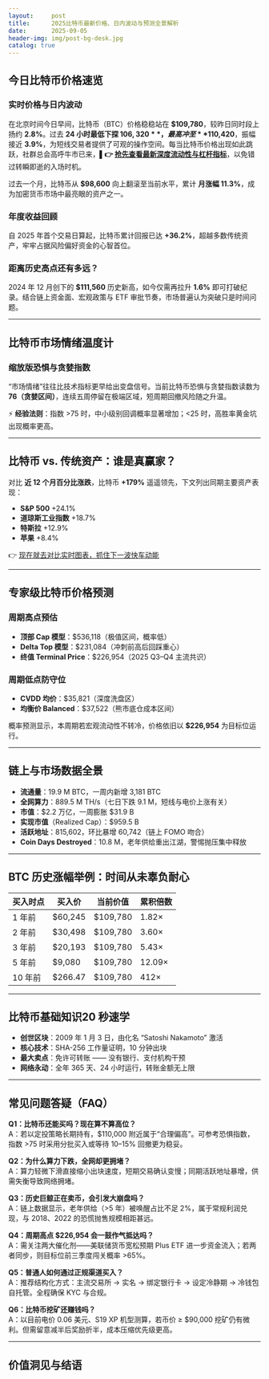 ```yaml
---
layout:     post
title:      2025比特币最新价格、日内波动与预测全景解析
date:       2025-09-05
header-img: img/post-bg-desk.jpg
catalog: true
---
```


## 今日比特币价格速览
### 实时价格与日内波动
在北京时间今日早间，比特币（BTC）价格稳稳站在 **$109,780**，较昨日同时段上扬约 **2.8%**。过去 **24 小时最低下探 $106,320**，最高冲至 **$110,420**，振幅接近 **3.9%**，为短线交易者提供了可观的操作空间。每当比特币价格出现如此跳跃，社群总会高呼牛市已来，▌**👉 [抢先查看最新深度流动性与杠杆指标](https://okxdog.com/)**，以免错过转瞬即逝的入场时机。

过去一个月，比特币从 **$98,600** 向上翻滚至当前水平，累计 **月涨幅 11.3%**，成为加密货币市场中最亮眼的资产之一。

### 年度收益回顾
自 2025 年首个交易日算起，比特币累计回报已达 **+36.2%**，超越多数传统资产，牢牢占据风险偏好资金的心智首位。

### 距离历史高点还有多远？
2024 年 12 月创下的 **$111,560** 历史新高，如今仅需再拉升 **1.6%** 即可打破纪录。结合链上资金面、宏观政策与 ETF 审批节奏，市场普遍认为突破只是时间问题。

---

## 比特币市场情绪温度计
### 缩放版恐惧与贪婪指数
“市场情绪”往往比技术指标更早给出变盘信号。当前比特币恐惧与贪婪指数读数为 **76（贪婪区间）**，连续五周停留在极端区域，短周期回撤风险随之升温。

⚡ **经验法则**：指数 >75 时，中小级别回调概率显著增加；<25 时，高胜率黄金坑出现概率更高。

---

## 比特币 vs. 传统资产：谁是真赢家？
对比 **近 12 个月百分比涨跌**，比特币 **+179%** 遥遥领先，下文列出同期主要资产表现：

- **S&P 500** +24.1%  
- **道琼斯工业指数** +18.7%  
- **特斯拉** +12.9%  
- **苹果** +8.4%

👉 [现在就去对比实时图表，抓住下一波快车动能](https://okxdog.com/)

---

## 专家级比特币价格预测
### 周期高点预估
- **顶部 Cap 模型**：$536,118（极值区间，概率低）
- **Delta Top 模型**：$231,084（冲刺前高后回踩重心）
- **终值 Terminal Price**：$226,954（2025 Q3–Q4 主流共识）

### 周期低点防守位
- **CVDD 均价**：$35,821（深度洗盘区）
- **均衡价 Balanced**：$37,522（熊市底仓成本区间）

概率预测显示，本周期若宏观流动性不转冷，价格依旧以 **$226,954** 为目标位运行。

---

## 链上与市场数据全景
- **流通量**：19.9 M BTC，一周内新增 3,181 BTC  
- **全网算力**：889.5 M TH/s（七日下跌 9.1 M，短线与电价上涨有关）  
- **市值**：$2.2 万亿，一周膨胀 $31.9 B  
- **实现市值**（Realized Cap）：$959.5 B  
- **活跃地址**：815,602，环比暴增 60,742（链上 FOMO 吻合）  
- **Coin Days Destroyed**：10.8 M，老年供给重出江湖，警惕抛压集中释放

---

## BTC 历史涨幅举例：时间从未辜负耐心
| 买入时点 | 买入价 | 当前价值 | 累积倍数 |
|---|---|---|---|
| 1 年前 | $60,245 | $109,780 | 1.82× |
| 2 年前 | $30,498 | $109,780 | 3.60× |
| 3 年前 | $20,193 | $109,780 | 5.43× |
| 5 年前 | $9,080  | $109,780 | 12.09× |
| 10 年前 | $266.47 | $109,780 | 412× |

---

## 比特币基础知识20 秒速学
- **创世区块**：2009 年 1 月 3 日，由化名 “Satoshi Nakamoto” 激活  
- **核心技术**：SHA-256 工作量证明，10 分钟出块  
- **最大卖点**：免许可转账 —— 没有银行、支付机构干预  
- **网络永动**：全年 365 天、24 小时运行，转账金额无上限  

---

## 常见问题答疑（FAQ）

**Q1：比特币还能买吗？现在算不算高位？**  
A：若以定投策略长期持有，$110,000 附近属于“合理偏高”。可参考恐惧指数，指数 >75 时采用分批买入或等待 10–15% 回撤更为稳妥。

**Q2：为什么算力下跌，全网却更拥堵？**  
A：算力轻微下滑直接缩小出块速度，短期交易确认变慢；同期活跃地址暴增，供需失衡导致网络拥堵。

**Q3：历史巨鲸正在卖币，会引发大崩盘吗？**  
A：链上数据显示，老年供给（>5 年）被唤醒占比不足 2%，属于常规利润兑现，与 2018、2022 的恐慌抛售规模相距甚远。

**Q4：周期高点 $226,954 会一鼓作气抵达吗？**  
A：需关注两大催化剂——美联储货币宽松预期 Plus ETF 进一步资金流入；若两者同步，则目标位前三季度闯关概率 >65%。

**Q5：普通人如何通过正规渠道买入？**  
A：推荐结构化方式：主流交易所 → 实名 → 绑定银行卡 → 设定冷静期 → 冷钱包自托管。全程确保 KYC 与合规。

**Q6：比特币挖矿还赚钱吗？**  
A：以目前电价 0.06 美元、S19 XP 机型测算，若币价 ≥ $90,000 挖矿仍有微利。但需留意减半后奖励折半，成本压缩优先级更高。

---

## 价值洞见与结语